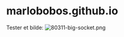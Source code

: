 # marlobobos.github.io

Tester et bilde: ![80311-big-socket.png]({{site.baseurl}}/80311-big-socket.png)

